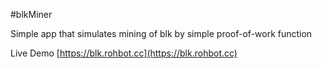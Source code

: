 #blkMiner

Simple app that simulates mining of blk by simple proof-of-work function

Live Demo [https://blk.rohbot.cc](https://blk.rohbot.cc)